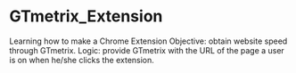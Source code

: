 # GTmetrix_Extension
Learning how to make a Chrome Extension
Objective: obtain website speed through GTmetrix.
Logic: provide GTmetrix with the URL of the page a user is on when he/she clicks the extension.
